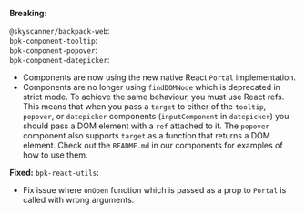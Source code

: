 **Breaking:**

`@skyscanner/backpack-web`: <br />
`bpk-component-tooltip`: </br>
`bpk-component-popover`: </br>
`bpk-component-datepicker`: </br>
  - Components are now using the new native React `Portal` implementation.
  - Components are no longer using `findDOMNode` which is deprecated in strict mode. To achieve the same behaviour, you must use React refs. This means that when you pass a `target` to either of the `tooltip`, `popover`, or `datepicker` components (`inputComponent` in `datepicker`) you should pass a DOM element with a `ref` attached to it. The `popover` component also supports `target` as a function that returns a DOM element. Check out the `README.md` in our components for examples of how to use them.

**Fixed:**
`bpk-react-utils`: </br>
  - Fix issue where `onOpen` function which is passed as a prop to `Portal` is called with wrong arguments.
